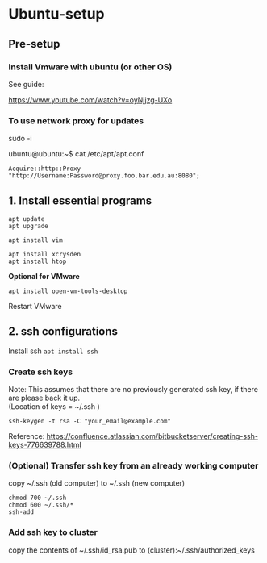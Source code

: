 # Ubuntu-setup

## Pre-setup

### Install Vmware with ubuntu (or other OS)

See guide:

https://www.youtube.com/watch?v=oyNjjzg-UXo


### To use network proxy for updates

sudo -i 

ubuntu@ubuntu:~$ cat /etc/apt/apt.conf
```
Acquire::http::Proxy "http://Username:Password@proxy.foo.bar.edu.au:8080";
```


## 1. Install essential programs
```
apt update
apt upgrade

apt install vim

apt install xcrysden 
apt install htop
```

**Optional for VMware**
```
apt install open-vm-tools-desktop
```
Restart VMware

## 2. ssh configurations 

Install ssh
`apt install ssh`

### Create ssh keys

Note: This assumes that there are no previously generated ssh key, if there are please back it up. \
(Location of keys = ~/.ssh )

```
ssh-keygen -t rsa -C "your_email@example.com"
```

Reference: https://confluence.atlassian.com/bitbucketserver/creating-ssh-keys-776639788.html

### (Optional) Transfer ssh key from an already working computer

copy ~/.ssh (old computer) to ~/.ssh (new computer)

```
chmod 700 ~/.ssh
chmod 600 ~/.ssh/*
ssh-add
```

### Add ssh key to cluster

copy the contents of ~/.ssh/id_rsa.pub to (cluster):~/.ssh/authorized_keys



